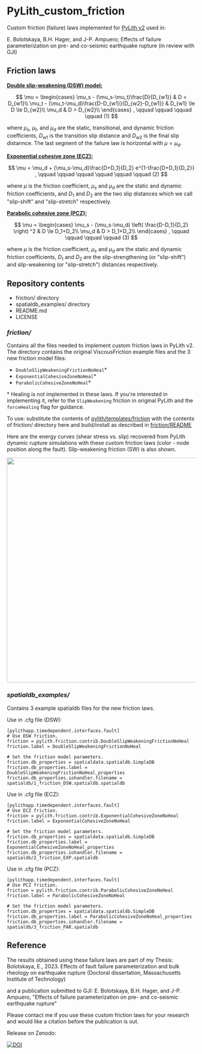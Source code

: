 # PyLith_custom_friction
Custom friction (failure) laws implemented for [PyLith v2](https://github.com/geodynamics/pylith/tree/releases/v2.2) used in:

E. Bolotskaya, B.H. Hager, and J-P. Ampuero; Effects of failure parameterization on pre- and co-seismic earthquake rupture (in review with GJI)

## Friction laws

<ins>__Double slip-weakening (DSW) model:__</ins>

$$ \mu =
   \begin{cases}
      \mu_s - (\mu_s-\mu_t)\frac{D}{D_{w1}}                   &  D < D_{w1}\\
      \mu_t - (\mu_t-\mu_d)\frac{D-D_{w1}}{D_{w2}-D_{w1}}     &  D_{w1} \le D \le D_{w2}\\
      \mu_d                                                   &  D > D_{w2}\\
   \end{cases}
    , \qquad \qquad \qquad \qquad (1)
$$

where $\mu_s$, $\mu_t$, and $\mu_d$ are the static, transitional, and dynamic friction coefficients, $D_{w1}$ is the transition slip distance and $D_{w2}$ is the final slip distannce. The last segment of the failure law is horizontal with $\mu=\mu_d$.


<ins>__Exponential cohesive zone (ECZ):__</ins>

$$
\mu = \mu_d + (\mu_s-\mu_d)\frac{D+D_1}{D_2} e^{1-\frac{D+D_1}{D_2}} ,  \qquad \qquad \qquad \qquad \qquad \qquad (2)
$$

where $\mu$ is the friction coefficient, $\mu_s$ and $\mu_d$ are the static and dynamic friction coefficients, and $D_1$ and $D_2$ are the two slip distances which we call "slip-shift" and "slip-stretch" respectively.

<ins>__Parabolic cohesive zone (PCZ):__</ins>

$$
\mu =
    \begin{cases}
      \mu_s - (\mu_s-\mu_d) \left( \frac{D-D_1}{D_2} \right) ^2              & D \le D_1+D_2\\
      \mu_d                                            & D > D_1+D_2\\
    \end{cases} 
    ,  \qquad \qquad \qquad \qquad (3)
$$

where $\mu$ is the friction coefficient, $\mu_s$ and $\mu_d$ are the static and dynamic friction coefficients, $D_1$ and $D_2$ are the slip-strengthening (or "slip-shift") and slip-weakening (or "slip-stretch") distances respectively.

## Repository contents
- friction/ directory
- spatialdb_examples/ directory
- README.md
- LICENSE

### *friction/*
Contains all the files needed to implement custom friction laws in PyLith v2. The directory contains the original ViscousFriction example files and the 3 new friction model files:
- `DoubleSlipWeakeningFrictionNoHeal`*
- `ExponentialCohesiveZoneNoHeal`*
- `ParabolicCohesiveZoneNoHeal`*

\* Healing is not implemented in these laws. If you're interested in implementing it, refer to the `SlipWeakening` friction in original PyLith and the `forceHealing` flag for guidance.

To use: substitute the contents of [pylith/templates/friction](https://github.com/geodynamics/pylith/tree/releases/v2.2/templates/friction) with the contents of friction/ directory here and build/install as described in [friction/README](https://github.com/geodynamics/pylith/blob/releases/v2.2/templates/friction/README)

Here are the energy curves (shear stress vs. slip) recovered from PyLith dynamic rupture simulations with these custom friction laws (color - node position along the fault).
Slip-weakening friction (SW) is also shown.

<p align="center">
  <img src="https://github.com/user-attachments/assets/912c4c97-e593-4d16-8a0c-fcea70e5225d" width="600"/>
</p>

### *spatialdb_examples/*
Contains 3 example spatialdb files for the new friction laws.

Use in .cfg file (DSW):
```
[pylithapp.timedependent.interfaces.fault]
# Use DSW friction.
friction = pylith.friction.contrib.DoubleSlipWeakeningFrictionNoHeal
friction.label = DoubleSlipWeakeningFrictionNoHeal

# Set the friction model parameters.
friction.db_properties = spatialdata.spatialdb.SimpleDB
friction.db_properties.label = DoubleSlipWeakeningFrictionNoHeal_properties
friction.db_properties.iohandler.filename = spatialdb/1_friction_DSW.spatialdb.spatialdb
```

Use in .cfg file (ECZ):
```
[pylithapp.timedependent.interfaces.fault]
# Use ECZ friction.
friction = pylith.friction.contrib.ExponentialCohesiveZoneNoHeal
friction.label = ExponentialCohesiveZoneNoHeal

# Set the friction model parameters.
friction.db_properties = spatialdata.spatialdb.SimpleDB
friction.db_properties.label = ExponentialCohesiveZoneNoHeal_properties
friction.db_properties.iohandler.filename = spatialdb/2_friction_EXP.spatialdb
```

Use in .cfg file (PCZ):
```
[pylithapp.timedependent.interfaces.fault]
# Use PCZ friction.
friction = pylith.friction.contrib.ParabolicCohesiveZoneNoHeal
friction.label = ParabolicCohesiveZoneNoHeal

# Set the friction model parameters.
friction.db_properties = spatialdata.spatialdb.SimpleDB
friction.db_properties.label = ParabolicCohesiveZoneNoHeal_properties
friction.db_properties.iohandler.filename = spatialdb/3_friction_PAR.spatialdb
```

## Reference
The results obtained using these failure laws are part of my Thesis: Bolotskaya, E., 2023. Effects of fault failure parameterization and bulk rheology on earthquake rupture (Doctoral dissertation, Massachusetts Institute of Technology)

and a publication submitted to GJI: E. Bolotskaya, B.H. Hager, and J-P. Ampuero, "Effects of failure parameterization on pre- and co-seismic earthquake rupture"

Please contact me if you use these custom friction laws for your research and would like a citation before the publication is out.

Release on Zenodo:

[![DOI](https://zenodo.org/badge/DOI/10.5281/zenodo.14047393.svg)](https://doi.org/10.5281/zenodo.14047393)

